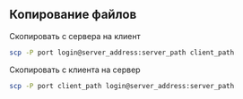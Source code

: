 ## Копирование файлов
Скопировать с сервера на клиент
```sh
scp -P port login@server_address:server_path client_path
```
Скопировать с клиента на сервер
```sh
scp -P port client_path login@server_address:server_path
```


